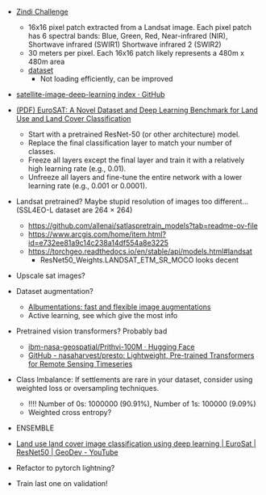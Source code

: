 - [Zindi Challenge](https://zindi.africa/competitions/inegi-gcim-human-settlement-detection-challenge)
  - 16x16 pixel patch extracted from a Landsat image. Each pixel patch has 6 spectral bands: Blue, Green, Red, Near-infrared (NIR), Shortwave infrared (SWIR1) Shortwave infrared 2 (SWIR2)
  - 30 meters per pixel. Each 16x16 patch likely represents a 480m x 480m area 
  - [dataset](https://drive.google.com/drive/folders/10KqkaOAGKKdYK6qrFce3chwW7sIeyDWS)
	- Not loading efficiently, can be improved

- [satellite-image-deep-learning index · GitHub](https://github.com/satellite-image-deep-learning)

- [(PDF) EuroSAT: A Novel Dataset and Deep Learning Benchmark for Land Use and Land Cover Classification](https://www.researchgate.net/publication/319463676_EuroSAT_A_Novel_Dataset_and_Deep_Learning_Benchmark_for_Land_Use_and_Land_Cover_Classification#pf9)
  - Start with a pretrained ResNet-50 (or other architecture) model. 
  - Replace the final classification layer to match your number of classes.
  - Freeze all layers except the final layer and train it with a relatively high learning rate (e.g., 0.01).
  - Unfreeze all layers and fine-tune the entire network with a lower learning rate (e.g., 0.001 or 0.0001).

- Landsat pretrained? Maybe stupid resolution of images too different... (SSL4EO-L dataset are 264 × 264)
  - https://github.com/allenai/satlaspretrain_models?tab=readme-ov-file
  - https://www.arcgis.com/home/item.html?id=e732ee81a9c14c238a14df554a8e3225
  - https://torchgeo.readthedocs.io/en/stable/api/models.html#landsat  
    - ResNet50_Weights.LANDSAT_ETM_SR_MOCO looks decent

- Upscale sat images?

- Dataset augmentation?
  - [Albumentations: fast and flexible image augmentations](https://albumentations.ai/)
  - Active learning, see which give the most info

- Pretrained vision transformers? Probably bad
  - [ibm-nasa-geospatial/Prithvi-100M · Hugging Face](https://huggingface.co/ibm-nasa-geospatial/Prithvi-100M)
  - [GitHub - nasaharvest/presto: Lightweight, Pre-trained Transformers for Remote Sensing Timeseries](https://github.com/nasaharvest/presto)

- Class Imbalance: If settlements are rare in your dataset, consider using weighted loss or oversampling techniques.
  - !!!! Number of 0s: 1000000 (90.91%), Number of 1s: 100000 (9.09%)
  - Weighted cross entropy?

- ENSEMBLE

- [Land use land cover image classification using deep learning | EuroSat | ResNet50 | GeoDev - YouTube](https://youtu.be/5BNHcLDeirs?t=691)

- Refactor to pytorch lightning?

- Train last one on validation!